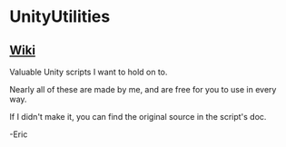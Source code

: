 UnityUtilities
==============

[Wiki](https://github.com/efruchter/UnityUtilities/wiki)
------
Valuable Unity scripts I want to hold on to.

Nearly all of these are made by me, and are free for you to use in every way.

If I didn't make it, you can find the original source in the script's doc.

-Eric
